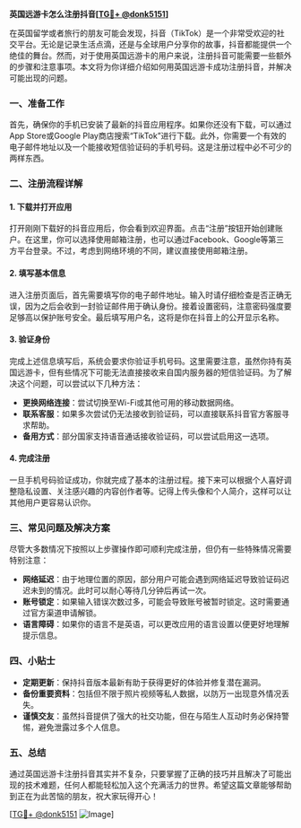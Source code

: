 **英国远游卡怎么注册抖音[[TG💪+ @donk5151](https://t.me/s/donk5151)]**

在英国留学或者旅行的朋友可能会发现，抖音（TikTok）是一个非常受欢迎的社交平台。无论是记录生活点滴，还是与全球用户分享你的故事，抖音都能提供一个绝佳的舞台。然而，对于使用英国远游卡的用户来说，注册抖音可能需要一些额外的步骤和注意事项。本文将为你详细介绍如何用英国远游卡成功注册抖音，并解决可能出现的问题。

### 一、准备工作

首先，确保你的手机已安装了最新的抖音应用程序。如果你还没有下载，可以通过App Store或Google Play商店搜索“TikTok”进行下载。此外，你需要一个有效的电子邮件地址以及一个能接收短信验证码的手机号码。这是注册过程中必不可少的两样东西。

### 二、注册流程详解

#### 1. 下载并打开应用

打开刚刚下载好的抖音应用后，你会看到欢迎界面。点击“注册”按钮开始创建账户。在这里，你可以选择使用邮箱注册，也可以通过Facebook、Google等第三方平台登录。不过，考虑到网络环境的不同，建议直接使用邮箱注册。

#### 2. 填写基本信息

进入注册页面后，首先需要填写你的电子邮件地址。输入时请仔细检查是否正确无误，因为之后会收到一封验证邮件用于确认身份。接着设置密码，注意密码强度要足够高以保护账号安全。最后填写用户名，这将是你在抖音上的公开显示名称。

#### 3. 验证身份

完成上述信息填写后，系统会要求你验证手机号码。这里需要注意，虽然你持有英国远游卡，但有些情况下可能无法直接接收来自国内服务器的短信验证码。为了解决这个问题，可以尝试以下几种方法：

- **更换网络连接**：尝试切换至Wi-Fi或其他可用的移动数据网络。
- **联系客服**：如果多次尝试仍无法接收到验证码，可以直接联系抖音官方客服寻求帮助。
- **备用方式**：部分国家支持语音通话接收验证码，可以尝试启用这一选项。

#### 4. 完成注册

一旦手机号码验证成功，你就完成了基本的注册过程。接下来可以根据个人喜好调整隐私设置、关注感兴趣的内容创作者等。记得上传头像和个人简介，这样可以让其他用户更容易认识你。

### 三、常见问题及解决方案

尽管大多数情况下按照以上步骤操作即可顺利完成注册，但仍有一些特殊情况需要特别注意：

- **网络延迟**：由于地理位置的原因，部分用户可能会遇到网络延迟导致验证码迟迟未到的情况。此时可以耐心等待几分钟后再试一次。
- **账号锁定**：如果输入错误次数过多，可能会导致账号被暂时锁定。这时需要通过官方渠道申请解锁。
- **语言障碍**：如果你的语言不是英语，可以更改应用的语言设置以便更好地理解提示信息。

### 四、小贴士

- **定期更新**：保持抖音版本最新有助于获得更好的体验并修复潜在漏洞。
- **备份重要资料**：包括但不限于照片视频等私人数据，以防万一出现意外情况丢失。
- **谨慎交友**：虽然抖音提供了强大的社交功能，但在与陌生人互动时务必保持警惕，避免泄露过多个人信息。

### 五、总结

通过英国远游卡注册抖音其实并不复杂，只要掌握了正确的技巧并且解决了可能出现的技术难题，任何人都能轻松加入这个充满活力的世界。希望这篇文章能够帮助到正在为此苦恼的朋友，祝大家玩得开心！

[[TG💪+ @donk5151](https://t.me/s/donk5151) ![Image](https://i.postimg.cc/rwNCRYN7/Snipaste-2025-04-30-17-27-05.png)]
